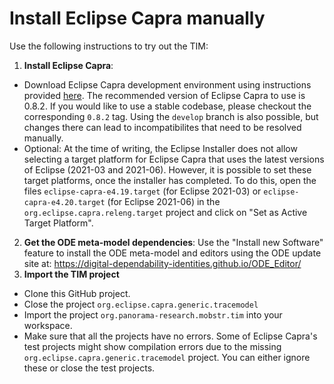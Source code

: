 # Install Eclipse Capra manually

Use the following instructions to try out the TIM:  

1. **Install Eclipse Capra**: 
  * Download Eclipse Capra development environment using instructions provided [here](https://wiki.eclipse.org/Capra#Using_the_Eclipse_Installer). The recommended version of Eclipse Capra to use is 0.8.2. If you would like to use a stable codebase, please checkout the corresponding `0.8.2` tag. Using the `develop` branch is also possible, but changes there can lead to incompatibilites that need to be resolved manually.
  * Optional: At the time of writing, the Eclipse Installer does not allow selecting a target platform for Eclipse Capra that uses the latest versions of Eclipse (2021-03 and 2021-06). However, it is possible to set these target platforms, once the installer has completed. To do this, open the files `eclipse-capra-e4.19.target` (for Eclipse 2021-03) or `eclipse-capra-e4.20.target` (for Eclipse 2021-06) in the `org.eclipse.capra.releng.target` project and click on "Set as Active Target Platform".
2. **Get the ODE meta-model dependencies**: Use the "Install new Software" feature to install the ODE meta-model and editors using the ODE update site at: https://digital-dependability-identities.github.io/ODE_Editor/
3. **Import the TIM project**
  * Clone this GitHub project.
  * Close the project `org.eclipse.capra.generic.tracemodel`
  * Import the project `org.panorama-research.mobstr.tim` into your workspace.
  * Make sure that all the projects have no errors. Some of Eclipse Capra's test projects might show compilation errors due to the missing `org.eclipse.capra.generic.tracemodel` project. You can either ignore these or close the test projects.